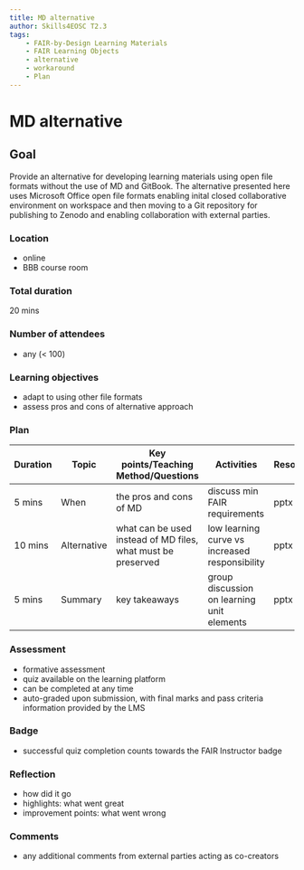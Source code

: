 ```yaml
---
title: MD alternative
author: Skills4EOSC T2.3
tags: 
    - FAIR-by-Design Learning Materials
    - FAIR Learning Objects
    - alternative
    - workaround
    - Plan
---
```


# MD alternative

## Goal
Provide an alternative for developing learning materials using open file formats without the use of MD and GitBook. The alternative presented here uses Microsoft Office open file formats enabling inital closed collaborative environment on workspace and then moving to a Git repository for publishing to Zenodo and enabling collaboration with external parties. 

### Location
- online
- BBB course room

### Total duration
20 mins

### Number of attendees
- any (< 100)

### Learning objectives
- adapt to using other file formats
- assess pros and cons of alternative approach

### Plan
| **Duration** | **Topic** | **Key points/Teaching Method/Questions** | **Activities** | **Resources** |
|---|---|---|---|---|
| 5 mins | When | the pros and cons of MD | discuss min FAIR requirements | pptx |
| 10 mins | Alternative | what can be used instead of MD files, what must be preserved | low learning curve vs increased responsibility | pptx |
| 5 mins | Summary | key takeaways | group discussion on learning unit elements | pptx |

### Assessment
- formative assessment
- quiz available on the learning platform
- can be completed at any time
- auto-graded upon submission, with final marks and pass criteria information provided by the LMS

### Badge
- successful quiz completion counts towards the FAIR Instructor badge

### Reflection
- how did it go
- highlights: what went great
- improvement points: what went wrong

### Comments
- any additional comments from external parties acting as co-creators